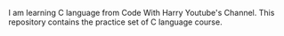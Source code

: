 I am learning C language from Code With Harry Youtube's Channel. This repository contains the practice set of C language course.